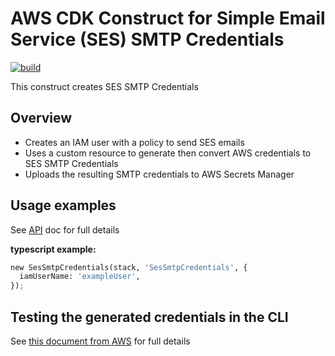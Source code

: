 # AWS CDK Construct for Simple Email Service (SES) SMTP Credentials

[![build](https://github.com/RenovoSolutions/cdk-library-aws-ses-smtp-credentials/actions/workflows/build.yml/badge.svg)](https://github.com/RenovoSolutions/cdk-library-aws-ses-smtp-credentials/actions/workflows/build.yml)

This construct creates SES SMTP Credentials

## Overview

* Creates an IAM user with a policy to send SES emails
* Uses a custom resource to generate then convert AWS credentials to SES SMTP Credentials
* Uploads the resulting SMTP credentials to AWS Secrets Manager

## Usage examples

See [API](API.md) doc for full details

**typescript example:**

```python
new SesSmtpCredentials(stack, 'SesSmtpCredentials', {
  iamUserName: 'exampleUser',
});
```

## Testing the generated credentials in the CLI

See [this document from AWS](https://docs.aws.amazon.com/ses/latest/dg/send-email-smtp-client-command-line.html#send-email-using-openssl) for full details
